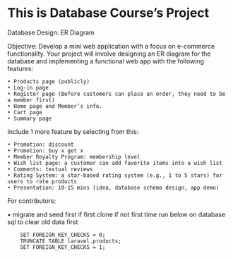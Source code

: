 # This is Database Course’s Project

Database Design: ER Diagram 

Objective: Develop a mini web application with a focus on e-commerce functionality. Your project will involve designing an ER diagram for the database and implementing a functional web app with the following features:

    • Products page (publicly)
    • Log-in page
    • Register page (Before customers can place an order, they need to be a member first)
    • Home page and Member’s info.
    • Cart page
    • Summary page
    
Include 1 more feature by selecting from this:

    • Promotion: discount
    • Promotion: buy x get x
    • Member Royalty Program: membership level
    • Wish list page: a customer can add favorite items into a wish list
    • Comments: textual reviews
    • Rating System: a star-based rating system (e.g., 1 to 5 stars) for users to rate products
    • Presentation: 10-15 mins (idea, database schema design, app demo)

For contributors: 

   • migrate and seed first if first clone
    if not first time run below on database sql to clear old data first

        SET FOREIGN_KEY_CHECKS = 0;
        TRUNCATE TABLE laravel.products;
        SET FOREIGN_KEY_CHECKS = 1;
        
            
